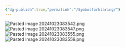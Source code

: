 ```yaml
---
{"dg-publish":true,"permalink":"/Symbolforklaring/"}
---
```


![Pasted image 20241023083542.png](/img/user/attachments/Pasted%20image%2020241023083542.png)![Pasted image 20241023083547.png](/img/user/attachments/Pasted%20image%2020241023083547.png)![Pasted image 20241023083555.png](/img/user/attachments/Pasted%20image%2020241023083555.png)![Pasted image 20241023083559.png](/img/user/attachments/Pasted%20image%2020241023083559.png)